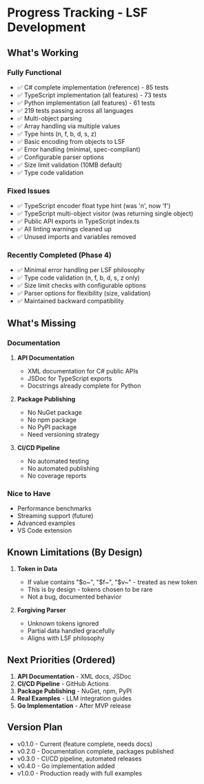 # Progress Tracking - LSF Development

## What's Working

### Fully Functional
- ✅ C# complete implementation (reference) - 85 tests
- ✅ TypeScript implementation (all features) - 73 tests
- ✅ Python implementation (all features) - 61 tests
- ✅ 219 tests passing across all languages
- ✅ Multi-object parsing
- ✅ Array handling via multiple values
- ✅ Type hints (n, f, b, d, s, z)
- ✅ Basic encoding from objects to LSF
- ✅ Error handling (minimal, spec-compliant)
- ✅ Configurable parser options
- ✅ Size limit validation (10MB default)
- ✅ Type code validation

### Fixed Issues
- ✅ TypeScript encoder float type hint (was 'n', now 'f')
- ✅ TypeScript multi-object visitor (was returning single object)
- ✅ Public API exports in TypeScript index.ts
- ✅ All linting warnings cleaned up
- ✅ Unused imports and variables removed

### Recently Completed (Phase 4)
- ✅ Minimal error handling per LSF philosophy
- ✅ Type code validation (n, f, b, d, s, z only)
- ✅ Size limit checks with configurable options
- ✅ Parser options for flexibility (size, validation)
- ✅ Maintained backward compatibility

## What's Missing

### Documentation
1. **API Documentation**
   - XML documentation for C# public APIs
   - JSDoc for TypeScript exports
   - Docstrings already complete for Python

2. **Package Publishing**
   - No NuGet package
   - No npm package  
   - No PyPI package
   - Need versioning strategy

3. **CI/CD Pipeline**
   - No automated testing
   - No automated publishing
   - No coverage reports

### Nice to Have
- Performance benchmarks
- Streaming support (future)
- Advanced examples
- VS Code extension

## Known Limitations (By Design)

1. **Token in Data**
   - If value contains "$o~", "$f~", "$v~" - treated as new token
   - This is by design - tokens chosen to be rare
   - Not a bug, documented behavior

2. **Forgiving Parser**
   - Unknown tokens ignored
   - Partial data handled gracefully
   - Aligns with LSF philosophy

## Next Priorities (Ordered)

1. **API Documentation** - XML docs, JSDoc
2. **CI/CD Pipeline** - GitHub Actions
3. **Package Publishing** - NuGet, npm, PyPI
4. **Real Examples** - LLM integration guides
5. **Go Implementation** - After MVP release

## Version Plan

- v0.1.0 - Current (feature complete, needs docs)
- v0.2.0 - Documentation complete, packages published
- v0.3.0 - CI/CD pipeline, automated releases
- v0.4.0 - Go implementation added
- v1.0.0 - Production ready with full examples